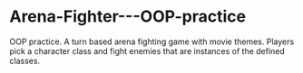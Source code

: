 # Arena-Fighter---OOP-practice
OOP practice. A turn based arena fighting game with movie themes. Players pick a character class and fight enemies that are instances of the defined classes.
